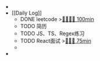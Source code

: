 -
- [[Daily Log]]
	- DONE leetcode >[🍅🍅🍅🍅 100min](#agenda-pomo://?t=f-1690944118896-1500%2Cf-1690949729584-1500%2Cf-1690954573396-1500%2Cf-1690957793886-1500)
	- TODO 简历
	- TODO JS、TS、Regex练习
	- TODO React面试 >[🍅🍅🍅 75min](#agenda-pomo://?t=f-1690960258050-1500%2Cf-1690962249347-1500%2Cf-1690963766211-1500)
	-
-